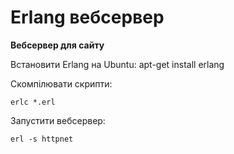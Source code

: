 # Erlang вебсервер
<b>Вебсервер для сайту </b><br/>

Встановити Erlang на Ubuntu:
    apt-get install erlang

Скомпілювати скрипти:

    erlc *.erl

Запустити вебсервер:

    erl -s httpnet